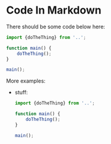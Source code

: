 # Code In Markdown

There should be some code below here:

<!-- example-link: src/readme-examples/example-file.ts -->

```Typescript
import {doTheThing} from '..';

function main() {
    doTheThing();
}

main();
```

More examples:

-   stuff:
    <!-- example-link: src/readme-examples/example-file.ts -->

    ```Typescript
    import {doTheThing} from '..';

    function main() {
        doTheThing();
    }

    main();
    ```
